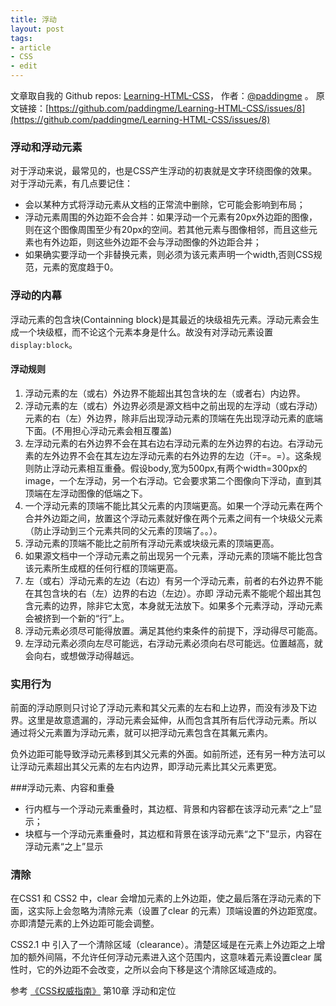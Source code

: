 ```yaml
---
title: 浮动
layout: post
tags:
- article
- CSS
- edit
---
```



 文章取自我的 Github  repos: [Learning-HTML-CSS](https://github.com/paddingme/Learning-HTML-CSS)， 作者：[@paddingme](http://padding.me/about.html) 。
  原文链接：[https://github.com/paddingme/Learning-HTML-CSS/issues/8](https://github.com/paddingme/Learning-HTML-CSS/issues/8)

### 浮动和浮动元素
对于浮动来说，最常见的，也是CSS产生浮动的初衷就是文字环绕图像的效果。对于浮动元素，有几点要记住：

- 会以某种方式将浮动元素从文档的正常流中删除，它可能会影响到布局；
- 浮动元素周围的外边距不会合并：如果浮动一个元素有20px外边距的图像，则在这个图像周围至少有20px的空间。若其他元素与图像相邻，而且这些元素也有外边距，则这些外边距不会与浮动图像的外边距合并；
- 如果确实要浮动一个非替换元素，则必须为该元素声明一个width,否则CSS规范，元素的宽度趋于0。

### 浮动的内幕

浮动元素的包含块(Containning block)是其最近的块级祖先元素。浮动元素会生成一个块级框，而不论这个元素本身是什么。故没有对浮动元素设置`display:block`。

#### 浮动规则

1. 浮动元素的左（或右）外边界不能超出其包含块的左（或者右）内边界。
2. 浮动元素的左（或右）外边界必须是源文档中之前出现的左浮动（或右浮动）元素的右（左）外边界，除非后出现浮动元素的顶端在先出现浮动元素的底端下面。(不用担心浮动元素会相互覆盖)
3. 左浮动元素的右外边界不会在其右边右浮动元素的左外边界的右边。右浮动元素的左外边界不会在其左边左浮动元素的右外边界的左边（汗=。=）。这条规则防止浮动元素相互重叠。假设body,宽为500px,有两个width=300px的image，一个左浮动，另一个右浮动。它会要求第二个图像向下浮动，直到其顶端在左浮动图像的低端之下。
4. 一个浮动元素的顶端不能比其父元素的内顶端更高。如果一个浮动元素在两个合并外边距之间，放置这个浮动元素就好像在两个元素之间有一个块级父元素（防止浮动到三个元素共同的父元素的顶端了。。）。
5. 浮动元素的顶端不能比之前所有浮动元素或块级元素的顶端更高。
6. 如果源文档中一个浮动元素之前出现另一个元素，浮动元素的顶端不能比包含该元素所生成框的任何行框的顶端更高。
7. 左（或右）浮动元素的左边（右边）有另一个浮动元素，前者的右外边界不能在其包含块的右（左）边界的右边（左边）。亦即 浮动元素不能呢个超出其包含元素的边界，除非它太宽，本身就无法放下。如果多个元素浮动，浮动元素会被挤到一个新的“行”上。
8. 浮动元素必须尽可能得放置。满足其他约束条件的前提下，浮动得尽可能高。
9. 左浮动元素必须向左尽可能远，右浮动元素必须向右尽可能远。位置越高，就会向右，或想做浮动得越远。


### 实用行为
前面的浮动原则只讨论了浮动元素和其父元素的左右和上边界，而没有涉及下边界。这里是故意遗漏的，浮动元素会延伸，从而包含其所有后代浮动元素。所以 通过将父元素置为浮动元素，就可以把浮动元素包含在其氟元素内。


负外边距可能导致浮动元素移到其父元素的外面。如前所述，还有另一种方法可以让浮动元素超出其父元素的左右内边界，即浮动元素比其父元素更宽。

###浮动元素、内容和重叠

- 行内框与一个浮动元素重叠时，其边框、背景和内容都在该浮动元素“之上”显示；
- 块框与一个浮动元素重叠时，其边框和背景在该浮动元素“之下”显示，内容在浮动元素“之上”显示

### 清除

在CSS1 和 CSS2 中，clear 会增加元素的上外边距，使之最后落在浮动元素的下面，这实际上会忽略为清除元素（设置了clear 的元素）顶端设置的外边距宽度。亦即清楚元素的上外边距可能会调整。

CSS2.1 中 引入了一个清除区域（clearance）。清楚区域是在元素上外边距之上增加的额外间隔，不允许任何浮动元素进入这个范围内，这意味着元素设置clear 属性时，它的外边距不会改变，之所以会向下移是这个清除区域造成的。


参考
[《CSS权威指南》](http://www.amazon.cn/CSS%E6%9D%83%E5%A8%81%E6%8C%87%E5%8D%97-%E8%BF%88%E8%80%B6/dp/B0011F5SIC/ref=sr_1_1?ie=UTF8&qid=1410419640&sr=8-1&keywords=CSS%E6%9D%83%E5%A8%81%E6%8C%87%E5%8D%97%28%E7%AC%AC3%E7%89%88%29) 第10章 浮动和定位





































